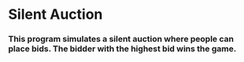 # Silent Auction
### This program simulates a silent auction where people can place bids. The bidder with the highest bid wins the game.
